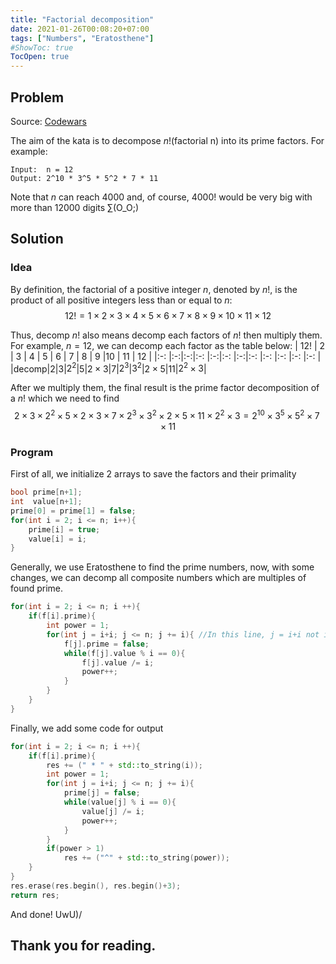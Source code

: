 ```yaml
---
title: "Factorial decomposition"
date: 2021-01-26T00:08:20+07:00
tags: ["Numbers", "Eratosthene"]
#ShowToc: true
TocOpen: true
---
```

## Problem
Source: [Codewars](https://www.codewars.com/kata/5a045fee46d843effa000070)

The aim of the kata is to decompose $n!$(factorial n) into its prime factors.
For example:
```
Input:  n = 12
Output: 2^10 * 3^5 * 5^2 * 7 * 11
```

Note that $n$ can reach 4000 and, of course, 4000! would be very big with more than 12000 digits ∑(O_O;)

## Solution
### Idea
By definition, the factorial of a positive integer $n$, denoted by $n!$, is the product of all positive integers less than or equal to $n$:
$$12! = 1\times2\times3\times4\times5\times6\times7\times8\times9\times10\times11\times12$$

Thus, decomp $n!$ also means decomp each factors of $n!$ then multiply them. For example, $n = 12$, we can decomp each factor as the table below:
| 12!  | 2 | 3 | 4   | 5 | 6        | 7 | 8   | 9   |10        | 11 | 12         |
|:-:   |:-:|:-:|:-:  |:-:|:-:       |:-:|:-:  |:-:  |:-:       |:-: |:-:         |
|decomp|$2$|$3$|$2^2$|$5$|$2\times3$|$7$|$2^3$|$3^2$|$2\times5$|$11$|$2^2\times3$|

After we multiply them, the final result is the prime factor decomposition of a $n!$ which we need to find
$$2\times3\times2^2\times5\times2\times3\times7\times2^3\times3^2\times2\times5\times11\times2^2\times3 = 2^{10}\times3^5\times5^2\times7\times11$$
### Program
First of all, we initialize 2 arrays to save the factors and their primality
```cpp
bool prime[n+1];
int  value[n+1];
prime[0] = prime[1] = false;
for(int i = 2; i <= n; i++){
    prime[i] = true;
    value[i] = i;
}
```
Generally, we use Eratosthene to find the prime numbers, now, with some changes, we can decomp all composite numbers which are multiples of found prime.
```cpp
for(int i = 2; i <= n; i ++){
    if(f[i].prime){
        int power = 1;
        for(int j = i+i; j <= n; j += i){ //In this line, j = i+i not i*i
            f[j].prime = false;
            while(f[j].value % i == 0){
                f[j].value /= i;
                power++;
            }
        }
    }
}
```
Finally, we add some code for output
```cpp
for(int i = 2; i <= n; i ++){
    if(f[i].prime){
        res += (" * " + std::to_string(i));
        int power = 1;
        for(int j = i+i; j <= n; j += i){
            prime[j] = false;
            while(value[j] % i == 0){
                value[j] /= i;
                power++;
            }
        }
        if(power > 1)
            res += ("^" + std::to_string(power));
    }
}
res.erase(res.begin(), res.begin()+3);
return res;
```
And done! UwU)/
## Thank you for reading.
